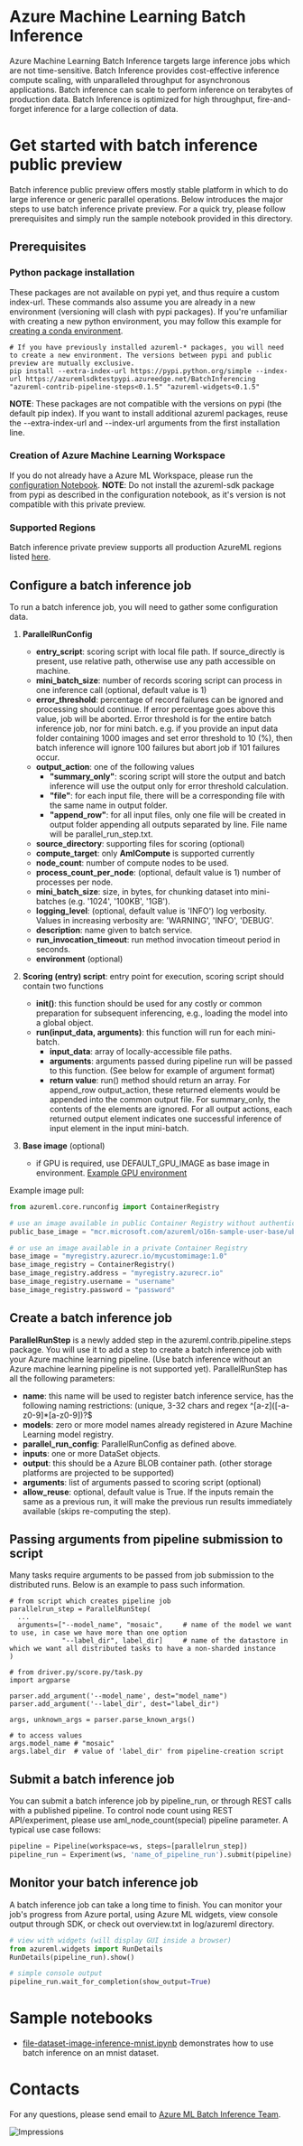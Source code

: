 # Azure Machine Learning Batch Inference

Azure Machine Learning Batch Inference targets large inference jobs which are not time-sensitive. Batch Inference provides cost-effective inference compute scaling, with unparalleled throughput for asynchronous applications. Batch inference can scale to perform inference on terabytes of production data. Batch Inference is optimized for high throughput, fire-and-forget inference for a large collection of data.

# Get started with batch inference public preview

Batch inference public preview offers mostly stable platform in which to do large inference or generic parallel operations. Below introduces the major steps to use batch inference private preview. For a quick try, please follow prerequisites and simply run the sample notebook provided in this directory.

## Prerequisites

### Python package installation
These packages are not available on pypi yet, and thus require a custom index-url. These commands also assume you are already in a new environment (versioning will clash with pypi packages). If you're unfamiliar with creating a new python environment, you may follow this example for [creating a conda environment](https://docs.microsoft.com/en-us/azure/machine-learning/service/how-to-configure-environment#local).
```
# If you have previously installed azureml-* packages, you will need to create a new environment. The versions between pypi and public preview are mutually exclusive.
pip install --extra-index-url https://pypi.python.org/simple --index-url https://azuremlsdktestpypi.azureedge.net/BatchInferencing "azureml-contrib-pipeline-steps<0.1.5" "azureml-widgets<0.1.5"
```
**NOTE**: These packages are not compatible with the versions on pypi (the default pip index). If you want to install additional azureml packages, reuse the --extra-index-url and --index-url arguments from the first installation line.

### Creation of Azure Machine Learning Workspace
If you do not already have a Azure ML Workspace, please run the [configuration Notebook](../../../configuration.ipynb). **NOTE**: Do not install the azureml-sdk package from pypi as described in the configuration notebook, as it's version is not compatible with this private preview.

### Supported Regions
Batch inference private preview supports all production AzureML regions listed [here](https://azure.microsoft.com/en-us/global-infrastructure/services/?regions=all&products=machine-learning-service).

## Configure a batch inference job

To run a batch inference job, you will need to gather some configuration data.

1. **ParallelRunConfig**
    - **entry_script**: scoring script with local file path. If source_directly is present, use relative path, otherwise use any path accessible on machine.
    - **mini_batch_size**: number of records scoring script can process in one inference call (optional, default value is 1)
    - **error_threshold**: percentage of record failures can be ignored and processing should continue. If error percentage goes above this value, job will be aborted. Error threshold is for the entire batch inference job, nor for mini batch. e.g. if you provide an input data folder containing 1000 images and set error threshold to 10 (%), then batch inference will ignore 100 failures but abort job if 101 failures occur.
    - **output_action**: one of the following values
        - **"summary_only"**: scoring script will store the output and batch inference will use the output only for error threshold calculation.
        - **"file"**: for each input file, there will be a corresponding file with the same name in output folder.
        - **"append_row"**: for all input files, only one file will be created in output folder appending all outputs separated by line. File name will be parallel_run_step.txt.
    - **source_directory**: supporting files for scoring (optional)
    - **compute_target**: only **AmlCompute** is supported currently
    - **node_count**: number of compute nodes to be used.
    - **process_count_per_node**: (optional, default value is 1) number of processes per node.
    - **mini_batch_size**: size, in bytes, for chunking dataset into mini-batches (e.g. '1024', '100KB', '1GB').
    - **logging_level**: (optional, default value is 'INFO') log verbosity. Values in increasing verbosity are: 'WARNING', 'INFO', 'DEBUG'.
    - **description**: name given to batch service.
    - **run_invocation_timeout**: run method invocation timeout period in seconds.
    - **environment** (optional)

2. **Scoring (entry) script**: entry point for execution, scoring script should contain two functions
    - **init()**: this function should be used for any costly or common preparation for subsequent inferencing, e.g., loading the model into a global object.
    - **run(input_data, arguments)**: this function will run for each mini-batch.
        - **input_data**: array of locally-accessible file paths.
        - **arguments**: arguments passed during pipeline run will be passed to this function. (See below for example of argument format)
        - **return value**: run() method should return an array. For append_row output_action, these returned elements would be appended into the common output file. For summary_only, the contents of the elements are ignored. For all output actions, each returned output element indicates one successful inference of input element in the input mini-batch.

3. **Base image** (optional)
    - if GPU is required, use DEFAULT_GPU_IMAGE as base image in environment. [Example GPU environment](./file-dataset-image-inference-mnist.ipynb#specify-the-environment-to-run-the-script)

Example image pull:
```python
from azureml.core.runconfig import ContainerRegistry

# use an image available in public Container Registry without authentication
public_base_image = "mcr.microsoft.com/azureml/o16n-sample-user-base/ubuntu-miniconda"

# or use an image available in a private Container Registry
base_image = "myregistry.azurecr.io/mycustomimage:1.0"
base_image_registry = ContainerRegistry()
base_image_registry.address = "myregistry.azurecr.io"
base_image_registry.username = "username"
base_image_registry.password = "password"
```


## Create a batch inference job

**ParallelRunStep** is a newly added step in the azureml.contrib.pipeline.steps package. You will use it to add a step to create a batch inference job with your Azure machine learning pipeline. (Use batch inference without an Azure machine learning pipeline is not supported yet). ParallelRunStep has all the following parameters:
  - **name**: this name will be used to register batch inference service, has the following naming restrictions: (unique, 3-32 chars and regex ^\[a-z\]([-a-z0-9]*[a-z0-9])?$
  - **models**: zero or more model names already registered in Azure Machine Learning model registry.
  - **parallel_run_config**: ParallelRunConfig as defined above.
  - **inputs**: one or more DataSet objects.
  - **output**: this should be a Azure BLOB container path. (other storage platforms are projected to be supported)
  - **arguments**: list of arguments passed to scoring script (optional)
  - **allow_reuse**: optional, default value is True. If the inputs remain the same as a previous run, it will make the previous run results immediately available (skips re-computing the step).

## Passing arguments from pipeline submission to script

Many tasks require arguments to be passed from job submission to the distributed runs. Below is an example to pass such information.
```
# from script which creates pipeline job
parallelrun_step = ParallelRunStep(
  ...
  arguments=["--model_name", "mosaic",     # name of the model we want to use, in case we have more than one option
             "--label_dir", label_dir]     # name of the datastore in which we want all distributed tasks to have a non-sharded instance
)
```
```
# from driver.py/score.py/task.py
import argparse

parser.add_argument('--model_name', dest="model_name")
parser.add_argument('--label_dir', dest="label_dir")

args, unknown_args = parser.parse_known_args()

# to access values
args.model_name # "mosaic"
args.label_dir  # value of 'label_dir' from pipeline-creation script
```

## Submit a batch inference job

You can submit a batch inference job by pipeline_run, or through REST calls with a published pipeline. To control node count using REST API/experiment, please use aml_node_count(special) pipeline parameter. A typical use case follows:

```python
pipeline = Pipeline(workspace=ws, steps=[parallelrun_step])
pipeline_run = Experiment(ws, 'name_of_pipeline_run').submit(pipeline)
```

## Monitor your batch inference job

A batch inference job can take a long time to finish. You can monitor your job's progress from Azure portal, using Azure ML widgets, view console output through SDK, or check out overview.txt in log/azureml directory.

```python
# view with widgets (will display GUI inside a browser)
from azureml.widgets import RunDetails
RunDetails(pipeline_run).show()

# simple console output
pipeline_run.wait_for_completion(show_output=True)
```

# Sample notebooks

-  [file-dataset-image-inference-mnist.ipynb](./file-dataset-image-inference-mnist.ipynb) demonstrates how to use batch inference on an mnist dataset.

# Contacts

  For any questions, please send email to [Azure ML Batch Inference Team](mailto:amlbiteam@microsoft.com).

![Impressions](https://PixelServer20190423114238.azurewebsites.net/api/impressions/MachineLearningNotebooks/contrib/batch_inferencing/README.png) 
